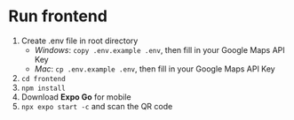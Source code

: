 # Run frontend
1. Create .env file in root directory
    * *Windows*: `copy .env.example .env`, then fill in your Google Maps API Key
    * _Mac_: `cp .env.example .env`, then fill in your Google Maps API Key
1. `cd frontend`
1. `npm install`
1. Download **Expo Go** for mobile
1. `npx expo start -c` and scan the QR code